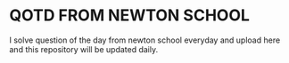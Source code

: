 # QOTD FROM NEWTON SCHOOL
I solve question of the day from newton school everyday and upload here and this repository will be updated daily.

